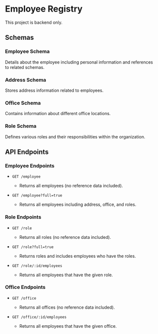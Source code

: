 # Employee Registry

This project is backend only.



## Schemas

### Employee Schema
Details about the employee including personal information and references to related schemas.

### Address Schema
Stores address information related to employees.

### Office Schema
Contains information about different office locations.

### Role Schema
Defines various roles and their responsibilities within the organization.



## API Endpoints

### Employee Endpoints

- `GET /employee`
  - Returns all employees (no reference data included).

- `GET /employee?full=true`
  - Returns all employees including address, office, and roles.

### Role Endpoints

- `GET /role`
  - Returns all roles (no reference data included).

- `GET /role?full=true`
  - Returns roles and includes employees who have the roles.

- `GET /role/:id/employees`
  - Returns all employees that have the given role.

### Office Endpoints

- `GET /office`
  - Returns all offices (no reference data included).

- `GET /office/:id/employees`
  - Returns all employees that have the given office.
